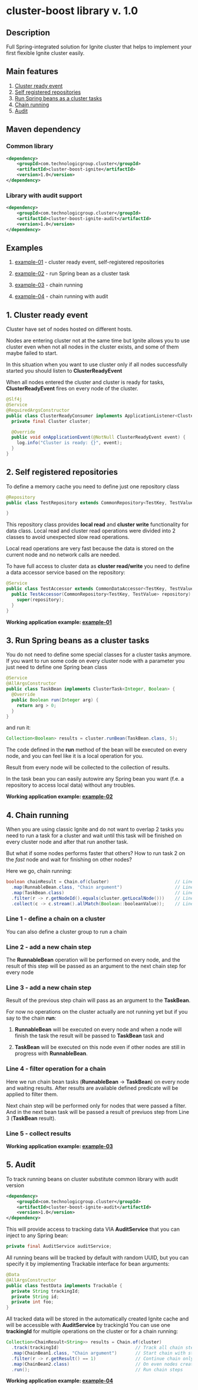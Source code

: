 # cluster-boost library v. 1.0

## Description
Full Spring-integrated solution for Ignite cluster that helps to implement your first flexible Ignite cluster easily.

## Main features

1. [Cluster ready event](#1-cluster-ready-event)
1. [Self registered repositories](#2-self-registered-repositories)
1. [Run Spring beans as a cluster tasks](#3-run-spring-beans-as-a-cluster-tasks)
1. [Chain running](#4-chain-running)
1. [Audit](#5-audit)

## Maven dependency

### Common library

```xml
<dependency>
    <groupId>com.technologicgroup.cluster</groupId>
    <artifactId>cluster-boost-ignite</artifactId>
    <version>1.0</version>
</dependency>
```

### Library with audit support

```xml
<dependency>
    <groupId>com.technologicgroup.cluster</groupId>
    <artifactId>cluster-boost-ignite-audit</artifactId>
    <version>1.0</version>
</dependency>
```

## Examples

1. [example-01](https://github.com/technologicgroup/cluster-boost/tree/master/examples/example-01) - cluster ready event, self-registered repositories 

1. [example-02](https://github.com/technologicgroup/cluster-boost/tree/master/examples/example-02) - run Spring bean as a cluster task  

1. [example-03](https://github.com/technologicgroup/cluster-boost/tree/master/examples/example-03) - chain running   

1. [example-04](https://github.com/technologicgroup/cluster-boost/tree/master/examples/example-04) - chain running with audit

## 1. Cluster ready event

Cluster have set of nodes hosted on different hosts.

Nodes are entering cluster not at the same time but Ignite 
allows you to use cluster even when not all nodes in the cluster 
exists, and some of them maybe failed to start.

In this situation when you want to use cluster only if all 
nodes successfully started you should listen to **ClusterReadyEvent**

When all nodes entered the cluster and cluster is ready for tasks, 
**ClusterReadyEvent** fires on every node of the cluster.

```java
@Slf4j
@Service
@RequiredArgsConstructor
public class ClusterReadyConsumer implements ApplicationListener<ClusterReadyEvent> {
  private final Cluster cluster;

  @Override
  public void onApplicationEvent(@NotNull ClusterReadyEvent event) {
    log.info("Cluster is ready: {}", event);
  }
}
```

## 2. Self registered repositories

To define a memory cache you need to define just one repository class

```java
@Repository
public class TestRepository extends CommonRepository<TestKey, TestValue> {

}
```

This repository class provides **local read** and **cluster write** functionality for data class.
Local read and cluster read operations were divided into 2 classes to avoid unexpected slow read operations.

Local read operations are very fast because the data is stored on the current node and no network calls are needed. 

To have full access to cluster data as **cluster read/write** you need to define 
a data accessor service based on the repository:

```java
@Service
public class TestAccessor extends CommonDataAccessor<TestKey, TestValue> {
  public TestAccessor(CommonRepository<TestKey, TestValue> repository) {
    super(repository);
  }
}
```

**Working application example: [example-01](https://github.com/technologicgroup/cluster-boost/tree/master/examples/example-01)** 

## 3. Run Spring beans as a cluster tasks

You do not need to define some special classes for a cluster tasks anymore.
If you want to run some code on every cluster node with a parameter you just need to define one Spring bean class

```java
@Service
@AllArgsConstructor
public class TaskBean implements ClusterTask<Integer, Boolean> {
  @Override
  public Boolean run(Integer arg) {
    return arg > 0;
  }
}
```

and run it:

```java
Collection<Boolean> results = cluster.runBean(TaskBean.class, 5);
```

The code defined in the **run** method of the bean will be executed on every 
node, and you can feel like it is a local operation for you.

Result from every node will be collected to the collection of results.

In the task bean you can easily autowire any Spring bean you want 
(f.e. a repository to access local data) without any troubles. 

**Working application example: [example-02](https://github.com/technologicgroup/cluster-boost/tree/master/examples/example-02)** 

## 4. Chain running

When you are using classic Ignite and do not want to overlap 2 tasks
you need to run a task for a cluster and wait until this 
task will be finished on every cluster node and after that run another task. 

But what if some nodes performs faster that others?
How to run task 2 on the *fast* node and wait for finishing on other nodes? 

Here we go, chain running:

```java
boolean chainResult = Chain.of(cluster)                         // Line 1
  .map(RunnableBean.class, "Chain argument")                    // Line 2
  .map(TaskBean.class)                                          // Line 3
  .filter(r -> r.getNodeId().equals(cluster.getLocalNode()))    // Line 4  
  .collect(c -> c.stream().allMatch(Boolean::booleanValue));    // Line 5
```

### Line 1 - define a chain on a cluster

You can also define a cluster group to run a chain

### Line 2 - add a new chain step 

The **RunnableBean** operation will be performed on every node, and
the result of this step will be passed as an argument to the next chain step for every node

### Line 3 - add a new chain step
 
Result of the previous step chain will pass as an argument to the **TaskBean**.

For now no operations on the cluster actually are not running yet but if you say to the chain **run**: 

1. **RunnableBean** will be executed on every node and when a node will finish the task the result will be passed to **TaskBean** task and 

2. **TaskBean** will be executed on this node even if other nodes are still in progress with **RunnableBean**.

### Line 4 - filter operation for a chain
Here we run chain bean tasks (**RunnableBean** -> **TaskBean**) on every node and waiting results.
After results are available defined predicate will be applied to filter them.

Next chain step will be performed only for nodes that were passed a filter. And in the next bean task will be passed a result 
of previuos step from Line 3 (**TaskBean** result).

### Line 5 - collect results  

**Working application example: [example-03](https://github.com/technologicgroup/cluster-boost/tree/master/examples/example-03)** 

## 5. Audit

To track running beans on cluster substitute common library with audit version

```xml
<dependency>
    <groupId>com.technologicgroup.cluster</groupId>
    <artifactId>cluster-boost-ignite-audit</artifactId>
    <version>1.0</version>
</dependency>
```

This will provide access to tracking data VIA **AuditService** that you can inject to any Spring bean:  

```java
private final AuditService auditService;
```

All running beans will be tracked by default with random UUID, but you can specify it by implementing Trackable interface for bean arguments:

```java
@Data
@AllArgsConstructor
public class TestData implements Trackable {
  private String trackingId;
  private String id;
  private int foo;
}
```

All tracked data will be stored in the automatically created Ignite cache and will be accessible with **AuditService** by trackingId
You can use one **trackingId** for multiple operations on the cluster or for a chain running:

```java
Collection<ChainResult<String>> results = Chain.of(cluster)
  .track(trackingId)                             // Track all chain steps with trackingId
  .map(ChainBean1.class, "Chain argument")       // Start chain with string argument
  .filter(r -> r.getResult() == 1)               // Continue chain only for odd nodes
  .map(ChainBean2.class)                         // On even nodes create a string result
  .run();                                        // Run chain steps

```  

**Working application example: [example-04](https://github.com/technologicgroup/cluster-boost/tree/master/examples/example-04)** 
  